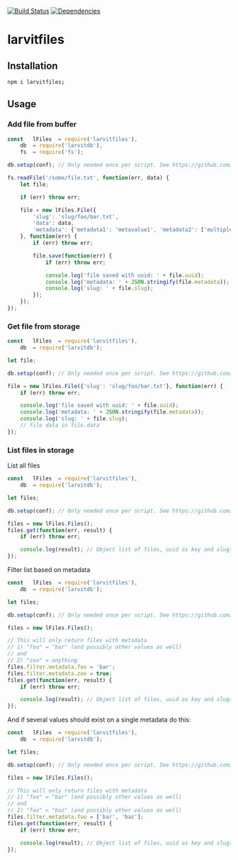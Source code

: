 [![Build Status](https://travis-ci.org/larvit/larvitfiles.svg)](https://travis-ci.org/larvit/larvitfiles) [![Dependencies](https://david-dm.org/larvit/larvitfiles.svg)](https://david-dm.org/larvit/larvitfiles.svg)

# larvitfiles

## Installation

```bash
npm i larvitfiles;
```

## Usage

### Add file from buffer

```javascript
const	lFiles	= require('larvitfiles'),
	db	= require('larvitdb'),
	fs	= require('fs');

db.setup(conf); // Only needed once per script. See https://github.com/larvit/larvitdb for details

fs.readFile('/some/file.txt', function(err, data) {
	let file;

	if (err) throw err;

	file = new lFiles.File({
		'slug':	'slug/foo/bar.txt',
		'data':	data,
		'metadata':	{'metadata1': 'metavalue1', 'metadata2': ['multiple', 'values']}
	}, function(err) {
		if (err) throw err;

		file.save(function(err) {
			if (err) throw err;

			console.log('file saved with uuid: ' + file.uuid);
			console.log('metadata: ' + JSON.stringify(file.metadata));
			console.log('slug: ' + file.slug);
		});
	});
});
```

### Get file from storage

```javascript
const	lFiles	= require('larvitfiles'),
	db	= require('larvitdb');

let file;

db.setup(conf); // Only needed once per script. See https://github.com/larvit/larvitdb for details

file = new lFiles.File({'slug': 'slug/foo/bar.txt'}, function(err) {
	if (err) throw err;

	console.log('file saved with uuid: ' + file.uuid);
	console.log('metadata: ' + JSON.stringify(file.metadata));
	console.log('slug: ' + file.slug);
	// file data in file.data
});
```

### List files in storage

List all files

```javascript
const	lFiles	= require('larvitfiles'),
	db	= require('larvitdb');

let files;

db.setup(conf); // Only needed once per script. See https://github.com/larvit/larvitdb for details

files = new lFiles.Files();
files.get(function(err, result) {
	if (err) throw err;

	console.log(result); // Object list of files, uuid as key and slugs, uuids and metadata, but NOT file data as values.
});
```

Filter list based on metadata

```javascript
const	lFiles	= require('larvitfiles'),
	db	= require('larvitdb');

let files;

db.setup(conf); // Only needed once per script. See https://github.com/larvit/larvitdb for details

files = new lFiles.Files();

// This will only return files with metadata
// 1) "foo" = "bar" (and possibly other values as well)
// and
// 2) "zoo" = anything
files.filter.metadata.foo = 'bar';
files.filter.metadata.zoo = true;
files.get(function(err, result) {
	if (err) throw err;

	console.log(result); // Object list of files, uuid as key and slugs, uuids and metadata, but NOT file data as values.
});
```

And if several values should exist on a single metadata do this:

```javascript
const	lFiles	= require('larvitfiles'),
	db	= require('larvitdb');

let files;

db.setup(conf); // Only needed once per script. See https://github.com/larvit/larvitdb for details

files = new lFiles.Files();

// This will only return files with metadata
// 1) "foo" = "bar" (and possibly other values as well)
// and
// 2) "foo" = "baz" (and possibly other values as well)
files.filter.metadata.foo = ['bar', 'baz'];
files.get(function(err, result) {
	if (err) throw err;

	console.log(result); // Object list of files, uuid as key and slugs, uuids and metadata, but NOT file data as values.
});
```
